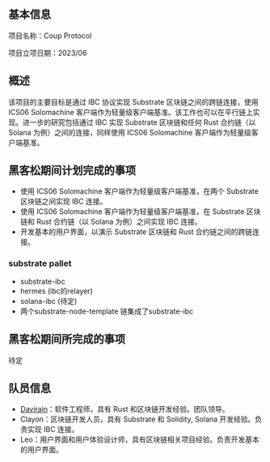 ## 基本信息

项目名称：Coup Protocol

项目立项日期：2023/06

## 概述

该项目的主要目标是通过 IBC 协议实现 Substrate 区块链之间的跨链连接，使用 ICS06 Solomachine 客户端作为轻量级客户端基准。该工作也可以在平行链上实现。进一步的研究包括通过 IBC 实现 Substrate 区块链和任何 Rust 合约链（以 Solana 为例）之间的连接，同样使用 ICS06 Solomachine 客户端作为轻量级客户端基准。

## 黑客松期间计划完成的事项

- 使用 ICS06 Solomachine 客户端作为轻量级客户端基准，在两个 Substrate 区块链之间实现 IBC 连接。
- 使用 ICS06 Solomachine 客户端作为轻量级客户端基准，在 Substrate 区块链和 Rust 合约链（以 Solana 为例）之间实现 IBC 连接。
- 开发基本的用户界面，以演示 Substrate 区块链和 Rust 合约链之间的跨链连接。

### substrate pallet

- substrate-ibc
- hermes (ibc的relayer)
- solana-ibc (待定)
- 两个substrate-node-template 链集成了substrate-ibc

## 黑客松期间所完成的事项

待定

## 队员信息

- [Davirain](https://github.com/DaviRain-Su)：软件工程师，具有 Rust 和区块链开发经验。团队领导。
- Clayon：区块链开发人员，具有 Substrate 和 Solidity, Solana 开发经验。负责实现 IBC 连接。
- Leo：用户界面和用户体验设计师，具有区块链相关项目经验。负责开发基本的用户界面。

